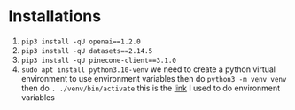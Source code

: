 # Installations

1. `pip3 install -qU openai==1.2.0`
2. `pip3 install -qU datasets==2.14.5`
3. `pip3 install -qU pinecone-client==3.1.0`
4. `sudo apt install python3.10-venv` we need to create a python virtual environment to use environment variables
   then do `python3 -m venv venv`
   then do `. ./venv/bin/activate`
   this is the [link](https://developer.vonage.com/en/blog/python-environment-variables-a-primer) I used to do environment variables
